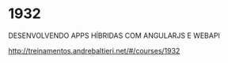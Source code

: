# 1932
DESENVOLVENDO APPS HÍBRIDAS COM ANGULARJS E WEBAPI

http://treinamentos.andrebaltieri.net/#/courses/1932
